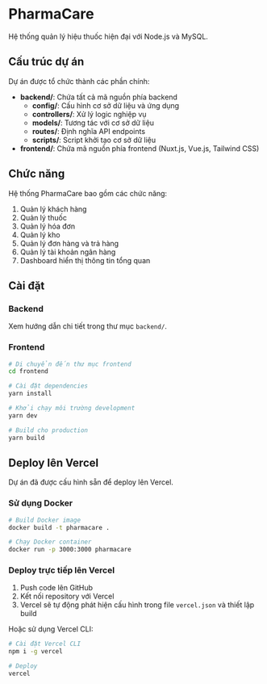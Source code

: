 # PharmaCare

Hệ thống quản lý hiệu thuốc hiện đại với Node.js và MySQL.

## Cấu trúc dự án

Dự án được tổ chức thành các phần chính:

- **backend/**: Chứa tất cả mã nguồn phía backend
  - **config/**: Cấu hình cơ sở dữ liệu và ứng dụng
  - **controllers/**: Xử lý logic nghiệp vụ
  - **models/**: Tương tác với cơ sở dữ liệu
  - **routes/**: Định nghĩa API endpoints
  - **scripts/**: Script khởi tạo cơ sở dữ liệu
- **frontend/**: Chứa mã nguồn phía frontend (Nuxt.js, Vue.js, Tailwind CSS)

## Chức năng

Hệ thống PharmaCare bao gồm các chức năng:

1. Quản lý khách hàng
2. Quản lý thuốc
3. Quản lý hóa đơn 
4. Quản lý kho
5. Quản lý đơn hàng và trả hàng
6. Quản lý tài khoản ngân hàng
7. Dashboard hiển thị thông tin tổng quan

## Cài đặt

### Backend

Xem hướng dẫn chi tiết trong thư mục `backend/`.

### Frontend

```bash
# Di chuyển đến thư mục frontend
cd frontend

# Cài đặt dependencies
yarn install

# Khởi chạy môi trường development
yarn dev

# Build cho production
yarn build
```

## Deploy lên Vercel

Dự án đã được cấu hình sẵn để deploy lên Vercel.

### Sử dụng Docker

```bash
# Build Docker image
docker build -t pharmacare .

# Chạy Docker container
docker run -p 3000:3000 pharmacare
```

### Deploy trực tiếp lên Vercel

1. Push code lên GitHub
2. Kết nối repository với Vercel
3. Vercel sẽ tự động phát hiện cấu hình trong file `vercel.json` và thiết lập build

Hoặc sử dụng Vercel CLI:

```bash
# Cài đặt Vercel CLI
npm i -g vercel

# Deploy
vercel
``` 